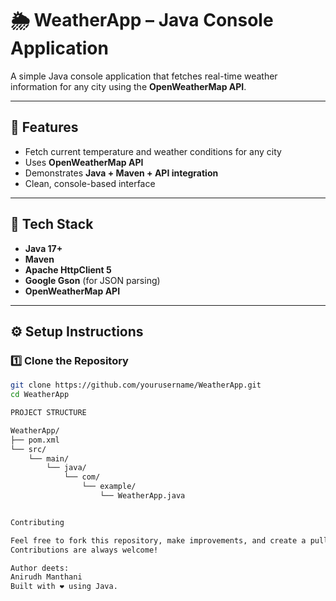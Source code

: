 # 🌦️ WeatherApp – Java Console Application

A simple Java console application that fetches real-time weather information for any city using the **OpenWeatherMap API**.

---

## 🚀 Features
- Fetch current temperature and weather conditions for any city  
- Uses **OpenWeatherMap API**  
- Demonstrates **Java + Maven + API integration**  
- Clean, console-based interface  

---

## 🧰 Tech Stack
- **Java 17+**
- **Maven**
- **Apache HttpClient 5**
- **Google Gson** (for JSON parsing)
- **OpenWeatherMap API**

---

## ⚙️ Setup Instructions

### 1️⃣ Clone the Repository
```bash
git clone https://github.com/yourusername/WeatherApp.git
cd WeatherApp

PROJECT STRUCTURE

WeatherApp/
├── pom.xml
└── src/
    └── main/
        └── java/
            └── com/
                └── example/
                    └── WeatherApp.java


Contributing

Feel free to fork this repository, make improvements, and create a pull request.
Contributions are always welcome!

Author deets: 
Anirudh Manthani
Built with ❤️ using Java.
